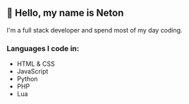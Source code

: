## 👋 Hello, my name is Neton

I'm a full stack developer and spend most of my day coding.

### Languages I code in:
- HTML & CSS
- JavaScript
- Python
- PHP
- Lua
